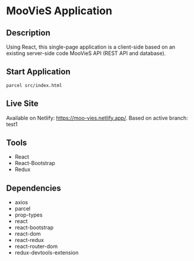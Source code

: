 # MooVieS Application

## Description

Using React, this single-page application is a client-side based on an existing server-side code MooVieS API (REST API and database).

## Start Application
`parcel src/index.html`

## Live Site
Available on Netlify: https://moo-vies.netlify.app/. Based on active branch: test1

## Tools

- React
- React-Bootstrap
- Redux

## Dependencies

- axios
- parcel
- prop-types
- react
- react-bootstrap
- react-dom
- react-redux
- react-router-dom
- redux-devtools-extension




 
